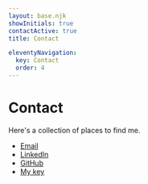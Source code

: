 ```yaml
---
layout: base.njk
showInitials: true
contactActive: true
title: Contact

eleventyNavigation:
  key: Contact
  order: 4
---
```


# Contact

Here's a collection of places to find me.

- [Email](mailto:contact@danieldway.com)
- [LinkedIn](https://www.linkedin.com/in/daniel-way-693868171)
- [GitHub](https://github.com/danielway)
- [My key](/assets/A56BB72EA65C7B37.asc)
